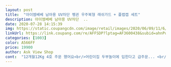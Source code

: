 ```yaml
---
layout: post 
title:  "아이엠베베 남아용 UV차단 펭귄 우주복형 래쉬가드 + 플랩캡 세트" 
description: 아이엠베베 남아용 UV차단  ..
date: 2020-07-28 14:15:39 
img: https://static.coupangcdn.com/image/retail/images/2020/06/09/11/6/724006ac-8251-49e9-b08c-0992aed1cfe8.jpg 
linkUrl: https://link.coupang.com/re/AFFSDP?lptag=AF3600438&subid=ahnPublicAsk&pageKey=1634948887&itemId=2788515434&vendorItemId=70778233250&traceid=V0-113-4bf1a5409840cc15 
categories: [1003] 
color: A566FF 
price: 19900 
author: Ask View Shop 
cont:  "12개월12Kg 4호 주문 했어요<br/>어린이집 두부놀이에 입힌다고 급주문... <br/><br/>엄청 이뻐요^^<br/>저렴한 가격에 로켓배송 좋아요.<br/><br/>조금 작은듯한 느낌이지만 수영복이란걸 감안하면 딱이쁘게 맞는것 같아요.<br/><br/>" 
---
```

